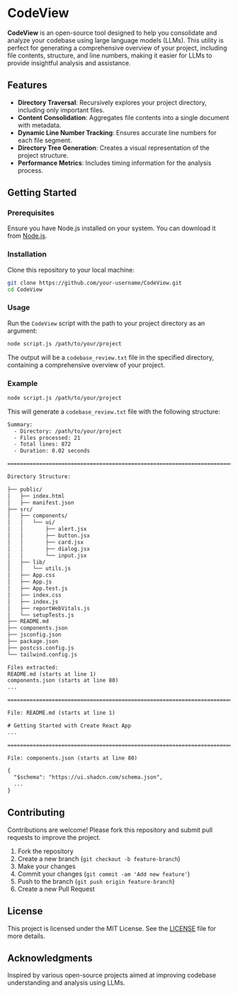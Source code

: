 # CodeView

**CodeView** is an open-source tool designed to help you consolidate and analyze your codebase using large language models (LLMs). This utility is perfect for generating a comprehensive overview of your project, including file contents, structure, and line numbers, making it easier for LLMs to provide insightful analysis and assistance.

## Features

- **Directory Traversal**: Recursively explores your project directory, including only important files.
- **Content Consolidation**: Aggregates file contents into a single document with metadata.
- **Dynamic Line Number Tracking**: Ensures accurate line numbers for each file segment.
- **Directory Tree Generation**: Creates a visual representation of the project structure.
- **Performance Metrics**: Includes timing information for the analysis process.

## Getting Started

### Prerequisites

Ensure you have Node.js installed on your system. You can download it from [Node.js](https://nodejs.org/).

### Installation

Clone this repository to your local machine:

```sh
git clone https://github.com/your-username/CodeView.git
cd CodeView
```

### Usage

Run the `CodeView` script with the path to your project directory as an argument:

```sh
node script.js /path/to/your/project
```

The output will be a `codebase_review.txt` file in the specified directory, containing a comprehensive overview of your project.

### Example

```sh
node script.js /path/to/your/project
```

This will generate a `codebase_review.txt` file with the following structure:

```txt
Summary:
  - Directory: /path/to/your/project
  - Files processed: 21
  - Total lines: 872
  - Duration: 0.02 seconds

================================================================================

Directory Structure:

├── public/
│   ├── index.html
│   ├── manifest.json
├── src/
│   ├── components/
│   │   └── ui/
│   │       ├── alert.jsx
│   │       ├── button.jsx
│   │       ├── card.jsx
│   │       ├── dialog.jsx
│   │       └── input.jsx
│   ├── lib/
│   │   └── utils.js
│   ├── App.css
│   ├── App.js
│   ├── App.test.js
│   ├── index.css
│   ├── index.js
│   ├── reportWebVitals.js
│   └── setupTests.js
├── README.md
├── components.json
├── jsconfig.json
├── package.json
├── postcss.config.js
└── tailwind.config.js

Files extracted:
README.md (starts at line 1)
components.json (starts at line 80)
...

================================================================================

File: README.md (starts at line 1)

# Getting Started with Create React App
...

================================================================================

File: components.json (starts at line 80)

{
  "$schema": "https://ui.shadcn.com/schema.json",
  ...
}
```

## Contributing

Contributions are welcome! Please fork this repository and submit pull requests to improve the project.

1. Fork the repository
2. Create a new branch (`git checkout -b feature-branch`)
3. Make your changes
4. Commit your changes (`git commit -am 'Add new feature'`)
5. Push to the branch (`git push origin feature-branch`)
6. Create a new Pull Request

## License

This project is licensed under the MIT License. See the [LICENSE](LICENSE) file for more details.

## Acknowledgments

Inspired by various open-source projects aimed at improving codebase understanding and analysis using LLMs.
